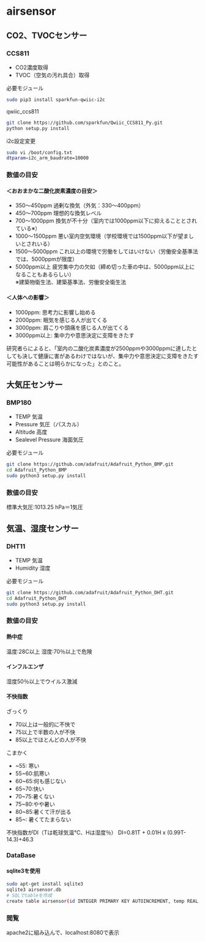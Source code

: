 # airsensor

## CO2、TVOCセンサー
### CCS811
- CO2濃度取得
- TVOC（空気の汚れ具合）取得  

必要モジュール  
```sh
sudo pip3 install sparkfun-qwiic-i2c
```
qwiic_ccs811  
```sh
git clone https://github.com/sparkfun/Qwiic_CCS811_Py.git
python setup.py install
```
i2c設定変更  
```sh
sudo vi /boot/config.txt
dtparam=i2c_arm_baudrate=10000
```

### 数値の目安
#### ＜おおまかな二酸化炭素濃度の目安＞
- 350～450ppm    過剰な換気（外気：330～400ppm）
- 450～700ppm    理想的な換気レベル
- 700～1000ppm   換気が不十分（室内では1000ppm以下に抑えることとされている※）
- 1000～1500ppm  悪い室内空気環境（学校環境では1500ppm以下が望ましいとされいる）
- 1500～5000ppm  これ以上の環境で労働をしてはいけない（労働安全基準法では、5000ppmが限度）
- 5000ppm以上    疲労集中力の欠如（締め切った車の中は、5000ppm以上になることもあるらしい）  
※建築物衛生法、建築基準法、労働安全衛生法

#### ＜人体への影響＞
- 1000ppm: 思考力に影響し始める
- 2000ppm: 眠気を感じる人が出てくる
- 3000ppm: 肩こりや頭痛を感じる人が出てくる
- 3000ppm以上: 集中力や意思決定に支障をきたす  

研究者らによると、「室内の二酸化炭素濃度が2500ppmや3000ppmに達したとしても決して健康に害があるわけではないが、集中力や意思決定に支障をきたす可能性があることは明らかになった」とのこと。

## 大気圧センサー
### BMP180
- TEMP 気温
- Pressure 気圧（パスカル）
- Altitude 高度
- Sealevel Pressure 海面気圧

必要モジュール  
```sh
git clone https://github.com/adafruit/Adafruit_Python_BMP.git
cd Adafruit_Python_BMP
sudo python3 setup.py install
```

### 数値の目安
標準大気圧:1013.25 hPa＝1気圧


## 気温、湿度センサー
### DHT11
- TEMP 気温
- Humidity 湿度

必要モジュール  
```sh
git clone https://github.com/adafruit/Adafruit_Python_DHT.git
cd Adafruit_Python_DHT
sudo python3 setup.py install
```

### 数値の目安

#### 熱中症
温度:28C以上 湿度:70％以上で危険

#### インフルエンザ
湿度50％以上でウイルス激減

#### 不快指数
ざっくり
- 70以上は一般的に不快で
- 75以上で半数の人が不快
- 85以上でほとんどの人が不快

こまかく
- ~55:  寒い
- 55~60:肌寒い
- 60~65:何も感じない
- 65~70:快い
- 70~75:暑くない
- 75~80:やや暑い
- 80~85:暑くて汗が出る
- 85~:  暑くてたまらない

不快指数がDI（Tは乾球気温℃、Hは湿度％）
DI=0.81T + 0.01H x (0.99T-14.3)+46.3

### DataBase
#### sqlite3を使用
```sh
sudo apt-get install sqlite3
sqlite3 airsensor.db
# SQLでtableを作成
create table airsensor(id INTEGER PRIMARY KEY AUTOINCREMENT, temp REAL, humi REAL, di REAL, co2 REAL, tvoc REAL, press REAL, alti REAL, sea REAL, date TEXT);
```

### 閲覧
apache2に組み込んで、localhost:8080で表示
